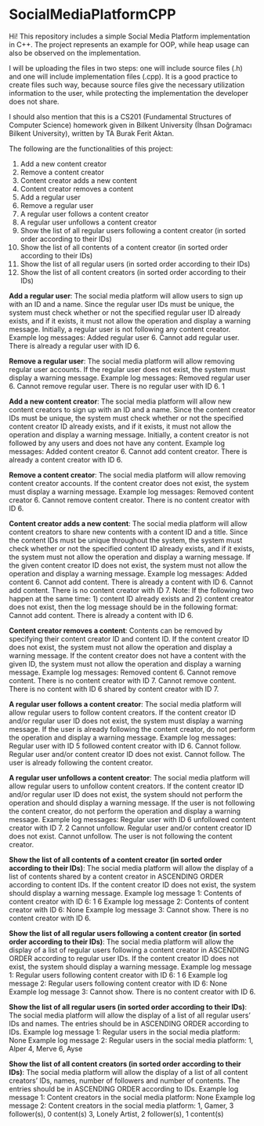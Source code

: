 # SocialMediaPlatformCPP
Hi! This repository includes a simple Social Media Platform implementation in C++.  The project represents an example for OOP, while heap usage can also be observed on the implementation.

I will be uploading the files in two steps: one will include source files (.h) and one will include implementation files (.cpp). It is a good practice to create files such way, because source files give the necessary utilization information to the user, while protecting the implementation the developer does not share. 

I should also mention that this is a CS201 (Fundamental Structures of Computer Science) homework given in Bilkent University (İhsan Doğramacı Bilkent University), written by TA Burak Ferit Aktan.

The following are the functionalities of this project:
1. Add a new content creator
2. Remove a content creator
3. Content creator adds a new content
4. Content creator removes a content
5. Add a regular user
6. Remove a regular user
7. A regular user follows a content creator
8. A regular user unfollows a content creator
9. Show the list of all regular users following a content creator (in sorted order according to their IDs)
10. Show the list of all contents of a content creator (in sorted order according to their IDs)
11. Show the list of all regular users (in sorted order according to their IDs)
12. Show the list of all content creators (in sorted order according to their IDs)

**Add a regular user**: The social media platform will allow users to sign up with an ID and a name.
Since the regular user IDs must be unique, the system must check whether or not the specified regular
user ID already exists, and if it exists, it must not allow the operation and display a warning message.
Initially, a regular user is not following any content creator.
Example log messages:
Added regular user 6.
Cannot add regular user. There is already a regular user with ID 6.

**Remove a regular user**: The social media platform will allow removing regular user accounts. If the
regular user does not exist, the system must display a warning message.
Example log messages:
Removed regular user 6.
Cannot remove regular user. There is no regular user with ID 6.
1

**Add a new content creator**: The social media platform will allow new content creators to sign up
with an ID and a name. Since the content creator IDs must be unique, the system must check whether
or not the specified content creator ID already exists, and if it exists, it must not allow the operation
and display a warning message. Initially, a content creator is not followed by any users and does not
have any content.
Example log messages:
Added content creator 6.
Cannot add content creator. There is already a content creator with ID 6.

**Remove a content creator**: The social media platform will allow removing content creator accounts.
If the content creator does not exist, the system must display a warning message.
Example log messages:
Removed content creator 6.
Cannot remove content creator. There is no content creator with ID 6.

**Content creator adds a new content**: The social media platform will allow content creators to
share new contents with a content ID and a title. Since the content IDs must be unique throughout the
system, the system must check whether or not the specified content ID already exists, and if it exists,
the system must not allow the operation and display a warning message. If the given content creator ID
does not exist, the system must not allow the operation and display a warning message.
Example log messages:
Added content 6.
Cannot add content. There is already a content with ID 6.
Cannot add content. There is no content creator with ID 7.
Note: If the following two happen at the same time: 1) content ID already exists and 2) content creator
does not exist, then the log message should be in the following format: Cannot add content. There is
already a content with ID 6.

**Content creator removes a content**: Contents can be removed by specifying their content creator
ID and content ID. If the content creator ID does not exist, the system must not allow the operation
and display a warning message. If the content creator does not have a content with the given ID, the
system must not allow the operation and display a warning message.
Example log messages:
Removed content 6.
Cannot remove content. There is no content creator with ID 7.
Cannot remove content. There is no content with ID 6 shared by content creator with ID 7.

**A regular user follows a content creator**: The social media platform will allow regular users to
follow content creators. If the content creator ID and/or regular user ID does not exist, the system
must display a warning message. If the user is already following the content creator, do not perform the
operation and display a warning message.
Example log messages:
Regular user with ID 5 followed content creator with ID 6.
Cannot follow. Regular user and/or content creator ID does not exist.
Cannot follow. The user is already following the content creator.

**A regular user unfollows a content creator**: The social media platform will allow regular users to
unfollow content creators. If the content creator ID and/or regular user ID does not exist, the system
should not perform the operation and should display a warning message. If the user is not following the
content creator, do not perform the operation and display a warning message.
Example log messages:
Regular user with ID 6 unfollowed content creator with ID 7.
2
Cannot unfollow. Regular user and/or content creator ID does not exist.
Cannot unfollow. The user is not following the content creator.

**Show the list of all contents of a content creator (in sorted order according to their IDs)**:
The social media platform will allow the display of a list of contents shared by a content creator in
ASCENDING ORDER according to content IDs. If the content creator ID does not exist, the system
should display a warning message.
Example log message 1:
Contents of content creator with ID 6:
1
6
Example log message 2:
Contents of content creator with ID 6:
None
Example log message 3:
Cannot show. There is no content creator with ID 6.

**Show the list of all regular users following a content creator (in sorted order according
to their IDs)**: The social media platform will allow the display of a list of regular users following a
content creator in ASCENDING ORDER according to regular user IDs. If the content creator ID does
not exist, the system should display a warning message. Example log message 1:
Regular users following content creator with ID 6:
1
6
Example log message 2:
Regular users following content creator with ID 6:
None
Example log message 3:
Cannot show. There is no content creator with ID 6.

**Show the list of all regular users (in sorted order according to their IDs)**: The social media
platform will allow the display of a list of all regular users’ IDs and names. The entries should be in
ASCENDING ORDER according to IDs.
Example log message 1:
Regular users in the social media platform:
None
Example log message 2:
Regular users in the social media platform:
1, Alper
4, Merve
6, Ayse

**Show the list of all content creators (in sorted order according to their IDs)**: The social
media platform will allow the display of a list of all content creators’ IDs, names, number of followers
and number of contents. The entries should be in ASCENDING ORDER according to IDs.
Example log message 1:
Content creators in the social media platform:
None
Example log message 2:
Content creators in the social media platform:
1, Gamer, 3 follower(s), 0 content(s)
3, Lonely Artist, 2 follower(s), 1 content(s)
